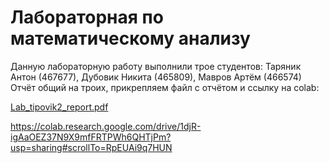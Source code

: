 # Лабораторная по математическому анализу
Данную лабораторную работу выполнили трое студентов: Таряник Антон (467677), Дубовик Никита (465809), Мавров Артём (466574)
Отчёт общий на троих, прикрепляем файл с отчётом и ссылку на colab:

[Lab_tipovik2_report.pdf](https://github.com/user-attachments/files/20541150/Lab_tipovik2_report.pdf)

https://colab.research.google.com/drive/1djR-igAaOEZ37N9X9mfFRTPWh6QHTjPm?usp=sharing#scrollTo=RpEUAi9q7HUN
